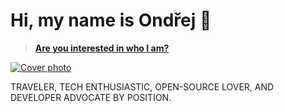 # Hi, my name is Ondřej 👋

> __[Are you interested in who I am?](https://ondrej.chrastina.tech)__

[![Cover photo](https://raw.githubusercontent.com/Simply007/Simply007/master/1500x500.jpg "Death Valley")](https://ondrej.chrastina.tech)

TRAVELER, TECH ENTHUSIASTIC, OPEN-SOURCE LOVER, AND DEVELOPER ADVOCATE BY POSITION.

